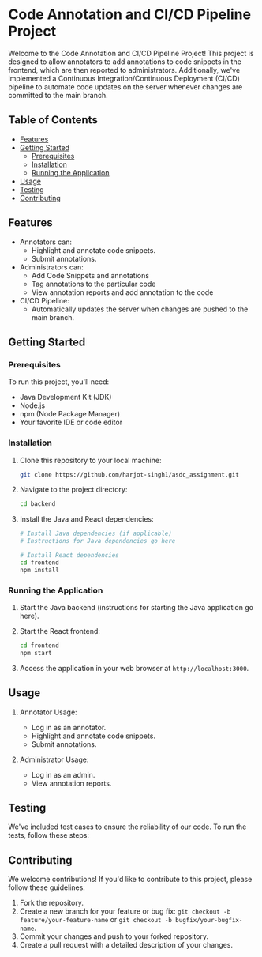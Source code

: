 # Code Annotation and CI/CD Pipeline Project

Welcome to the Code Annotation and CI/CD Pipeline Project! This project is designed to allow annotators to add annotations to code snippets in the frontend, which are then reported to administrators. Additionally, we've implemented a Continuous Integration/Continuous Deployment (CI/CD) pipeline to automate code updates on the server whenever changes are committed to the main branch.

## Table of Contents

- [Features](#features)
- [Getting Started](#getting-started)
    - [Prerequisites](#prerequisites)
    - [Installation](#installation)
    - [Running the Application](#running-the-application)
- [Usage](#usage)
- [Testing](#testing)
- [Contributing](#contributing)

## Features

- Annotators can:
  - Highlight and annotate code snippets.
  - Submit annotations.
- Administrators can:
  - Add Code Snippets and annotations
  - Tag annotations to the particular code
  - View annotation reports and add annotation to the code
- CI/CD Pipeline:
  - Automatically updates the server when changes are pushed to the main branch.

## Getting Started

### Prerequisites

To run this project, you'll need:

- Java Development Kit (JDK)
- Node.js
- npm (Node Package Manager)
- Your favorite IDE or code editor

### Installation

1. Clone this repository to your local machine:

   ```bash
   git clone https://github.com/harjot-singh1/asdc_assignment.git
   ```

2. Navigate to the project directory:

   ```bash
   cd backend
   ```

3. Install the Java and React dependencies:

   ```bash
   # Install Java dependencies (if applicable)
   # Instructions for Java dependencies go here

   # Install React dependencies
   cd frontend
   npm install
   ```

### Running the Application

1. Start the Java backend (instructions for starting the Java application go here).

2. Start the React frontend:

   ```bash
   cd frontend
   npm start
   ```

3. Access the application in your web browser at `http://localhost:3000`.

## Usage

1. Annotator Usage:
    - Log in as an annotator.
    - Highlight and annotate code snippets.
    - Submit annotations.

2. Administrator Usage:
    - Log in as an admin.
    - View annotation reports.

## Testing

We've included test cases to ensure the reliability of our code. To run the tests, follow these steps:


## Contributing

We welcome contributions! If you'd like to contribute to this project, please follow these guidelines:

1. Fork the repository.
2. Create a new branch for your feature or bug fix: `git checkout -b feature/your-feature-name` or `git checkout -b bugfix/your-bugfix-name`.
3. Commit your changes and push to your forked repository.
4. Create a pull request with a detailed description of your changes.
